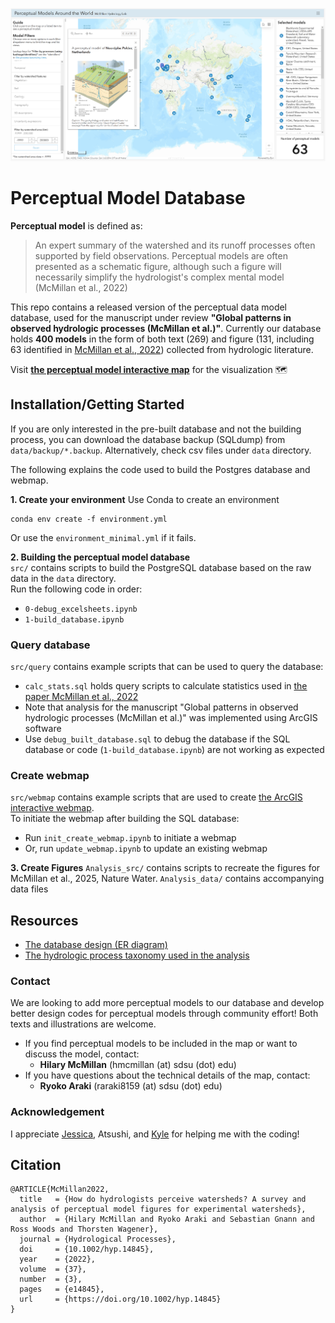 [![Perceptual Model](https://github.com/RY4GIT/perceptual-model-arcgis-public/blob/main/readme/perceptual_model.PNG)](http://www.mcmillanhydrology.org/PerceptualModelDashboard.html)
# Perceptual Model Database
**Perceptual model** is defined as:
> An expert summary of the watershed and its runoff processes often supported by field observations. Perceptual models are often presented as a schematic figure, although such a figure will necessarily simplify the hydrologist's complex mental model (McMillan et al., 2022)

This repo contains a released version of the perceptual data model database, used for the manuscript under review **"Global patterns in observed hydrologic processes (McMillan et al.)"**. Currently our database holds **400 models** in the form of both text (269) and figure (131, including 63 identified in [McMillan et al., 2022](https://doi.org/10.1002/hyp.14845)) collected from hydrologic literature.

Visit **[the perceptual model interactive map](http://www.mcmillanhydrology.org/PerceptualModelDashboard.html)**  for the visualization :world_map:

## Installation/Getting Started
If you are only interested in the pre-built database and not the building process, you can download the database backup (SQLdump) from ```data/backup/*.backup```. Alternatively, check csv files under ```data``` directory.

The following explains the code used to build the Postgres database and webmap.

**1. Create your environment**
Use Conda to create an environment  
```
conda env create -f environment.yml
```
Or use the `environment_minimal.yml` if it fails.

**2. Building the perceptual model database**  
`src/` contains scripts to build the PostgreSQL database based on the raw data in the `data` directory.  
Run the following code in order:
- `0-debug_excelsheets.ipynb`
- `1-build_database.ipynb`

### Query database
`src/query` contains example scripts that can be used to query the database:
- `calc_stats.sql` holds query scripts to calculate statistics used in [the paper McMillan et al., 2022](https://doi.org/10.1002/hyp.14845)
 - Note that analysis for the manuscript "Global patterns in observed hydrologic processes (McMillan et al.)" was implemented using ArcGIS software
- Use `debug_built_database.sql` to debug the database if the SQL database or code (`1-build_database.ipynb`) are not working as expected

### Create webmap
`src/webmap` contains example scripts that are used to create [the ArcGIS interactive webmap](http://www.mcmillanhydrology.org/PerceptualModelDashboard.html).  
To initiate the webmap after building the SQL database:
- Run `init_create_webmap.ipynb` to initiate a webmap
- Or, run `update_webmap.ipynb` to update an existing webmap

**3. Create Figures**
`Analysis_src/` contains scripts to recreate  the figures for McMillan et al., 2025, Nature Water.
`Analysis_data/` contains accompanying data files


## Resources
- [The database design (ER diagram)](https://dbdiagram.io/d/63f6895b296d97641d830705)
- [The hydrologic process taxonomy used in the analysis](http://mcmillanhydrology.org/ProcessTaxonomy/ProcessTaxonomyDiagram.html)

### Contact
We are looking to add more perceptual models to our database and develop better design codes for perceptual models through community effort! Both texts and illustrations are welcome.
- If you find perceptual models to be included in the map or want to discuss the model, contact:
    - **Hilary McMillan** (hmcmillan (at) sdsu (dot) edu)
- If you have questions about the technical details of the map, contact:
    - **Ryoko Araki** (raraki8159 (at) sdsu (dot) edu)

### Acknowledgement
I appreciate [Jessica](https://github.com/jlembury), Atsushi, and [Kyle](https://github.com/kylelmh) for helping me with the coding!

## Citation
```
@ARTICLE{McMillan2022,
  title   = {How do hydrologists perceive watersheds? A survey and analysis of perceptual model figures for experimental watersheds},
  author  = {Hilary McMillan and Ryoko Araki and Sebastian Gnann and Ross Woods and Thorsten Wagener},
  journal = {Hydrological Processes},
  doi     = {10.1002/hyp.14845},
  year    = {2022},
  volume  = {37},
  number  = {3},
  pages   = {e14845},
  url     = {https://doi.org/10.1002/hyp.14845}
}
```
